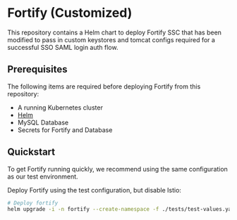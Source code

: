 # Fortify (Customized)

This repository contains a Helm chart to deploy Fortify SSC that has been modified to pass in custom keystores and tomcat configs required for a successful SSO SAML login auth flow.

## Prerequisites

The following items are required before deploying Fortify from this repository:

- A running Kubernetes cluster
- [Helm](https://helm.sh/docs/intro/install/)
- MySQL Database
- Secrets for Fortify and Database

## Quickstart

To get Fortify running quickly, we recommend using the same configuration as our test environment.

Deploy Fortify using the test configuration, but disable Istio:

```bash
# Deploy fortify
helm upgrade -i -n fortify --create-namespace -f ./tests/test-values.yaml --set istio.enabled=false fortify ./chart

```